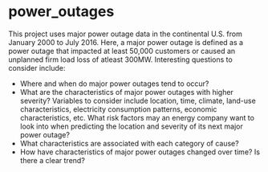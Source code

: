# power_outages
This project uses major power outage data in the continental U.S. from January 2000 to July 2016. Here, a major power  outage is defined as a power outage that impacted at least 50,000 customers or caused an unplanned firm load loss of atleast 300MW. 
Interesting questions to consider include: 
  - Where and when do major power outages tend to occur? 
  - What are the characteristics of major power outages with higher severity? Variables to consider include location, time, climate, land-use characteristics, electricity consumption patterns, economic characteristics, etc. What risk factors may an energy company want to look into when predicting the location and severity of its next major power outage?
  - What characteristics are associated with each category of cause?
  - How have characteristics of major power outages changed over time? Is there a clear trend?
